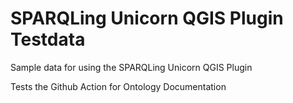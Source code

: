 # SPARQLing Unicorn QGIS Plugin Testdata

Sample data for using the SPARQLing Unicorn QGIS Plugin

Tests the Github Action for Ontology Documentation
